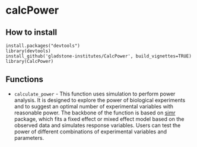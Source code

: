 # calcPower

## How to install
```
install.packages("devtools")
library(devtools)
install_github('gladstone-institutes/CalcPower', build_vignettes=TRUE)
library(CalcPower)
```

## Functions

* `calculate_power` - This function uses simulation to perform power analysis. It is designed to explore the power of biological experiments and to suggest an optimal number of experimental variables with reasonable power. The backbone of the function is based on [simr](https://cran.r-project.org/web/packages/simr/index.html) package, which fits a fixed effect or mixed effect model based on the observed data and simulates response variables. Users can test the power of different combinations of experimental variables and parameters.
